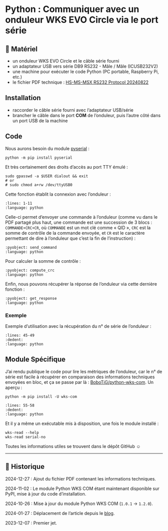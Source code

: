 # Python : Communiquer avec un onduleur WKS EVO Circle via le port série

## 🧰 Matériel

- un onduleur WKS EVO Circle et le câble série fourni
- un adaptateur USB vers série DB9 RS232 - Mâle / Mâle (ICUSB232V2)
- une machine pour exécuter le code Python (PC portable, Raspberry Pi, etc.)
- le fichier PDF technique : [HS-MS-MSX RS232 Protocol 20240822](../_static/hs-ms-msx-communication-protocol-old.pdf)

## Installation

- raccorder le câble série fourni avec l’adaptateur USB/série
- brancher le câble dans le port **COM** de l’onduleur, puis l’autre côté dans un port USB de la machine

## Code

Nous aurons besoin du module [pyserial](https://pypi.org/project/pyserial) :

```{code-block} shell
python -m pip install pyserial
```

Et très certainement des droits d’accès au port TTY émulé :

```{code-block} shell
sudo gpasswd -a $USER dialout && exit
# or
# sudo chmod a+rw /dev/ttyUSB0
```

Cette fonction établit la connexion avec l’onduleur :

```{literalinclude} snippets/communication-onduleur-wks-eko.py
:lines: 1-11
:language: python
```

Celle-ci permet d’envoyer une commande à l’onduleur (comme vu dans le PDF partagé plus haut, une commande est une succession de 3 blocs : `COMMANDE+CRC+CR`, où `COMMANDE` est un mot clé comme « QID », `CRC` est la somme de contrôle de la commande envoyée, et `CR` est le caractère permettant de dire à l’onduleur que c’est la fin de l’instruction) :

```{literalinclude} snippets/communication-onduleur-wks-eko.py
:pyobject: send_command
:language: python
```

Pour calculer la somme de contrôle :

```{literalinclude} snippets/communication-onduleur-wks-eko.py
:pyobject: compute_crc
:language: python
```

Enfin, nous pouvons récupérer la réponse de l’onduleur via cette dernière fonction :

```{literalinclude} snippets/communication-onduleur-wks-eko.py
:pyobject: get_response
:language: python
```

### Exemple

Exemple d’utilisation avec la récupération du n° de série de l’onduleur :

```{literalinclude} snippets/communication-onduleur-wks-eko.py
:lines: 45-49
:dedent:
:language: python
```

## Module Spécifique

J’ai rendu publique le code pour lire les métriques de l’onduleur, car le n° de série est facile à récupérer en comparaison des informations techniques envoyées en bloc, et ça se passe par là : [BoboTiG/python-wks-com](https://github.com/BoboTiG/python-wks-com). Un aperçu :

```{code-block} shell
python -m pip install -U wks-com
```

```{literalinclude} snippets/communication-onduleur-wks-eko.py
:lines: 55-58
:dedent:
:language: python
```

Et il y a même un exécutable mis à disposition, une fois le module installé :

```{code-block} shell
wks-read --help
wks-read serial-no
```

Toutes les informations utiles se trouvent dans le dépôt GitHub ☺

---

## 📜 Historique

2024-12-27
: Ajout du fichier PDF contenant les informations techniques.

2024-11-02
: Le module Python WKS COM étant maintenant disponible sur PyPI, mise à jour du code d’installation.

2024-10-26
: Mise à jour du module Python WKS COM (`1.0.1` → `1.2.0`).

2024-01-27
: Déplacement de l’article depuis le [blog](https://www.tiger-222.fr/?d=2023/12/07/21/34/37-python-communiquer-avec-un-onduleur-wks-evo-circle-via-le-port-serie).

2023-12-07
: Premier jet.
